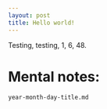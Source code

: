 ```yaml
---
layout: post
title: Hello world!
---
```

Testing, testing,
1, 6, 48.

# Mental notes:
`year-month-day-title.md`

